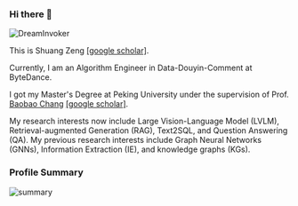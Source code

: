 ### Hi there 👋
<p align="left"> <img src="https://komarev.com/ghpvc/?username=DreamInvoker" alt="DreamInvoker" /> </p>

This is Shuang Zeng [[google scholar]](https://scholar.google.com/citations?user=cTanK_QAAAAJ&hl=en). 

Currently, I am an Algorithm Engineer in Data-Douyin-Comment at ByteDance.

I got my Master's Degree at Peking University under the supervision of Prof. [Baobao Chang](https://icl.pku.edu.cn/cy/cbb/index.htm) [[google scholar]](https://scholar.google.com/citations?user=LaKNyhQAAAAJ&hl=en).

My research interests now include Large Vision-Language Model (LVLM), Retrieval-augmented Generation (RAG), Text2SQL, and Question Answering (QA). My previous research interests include Graph Neural Networks (GNNs), Information Extraction (IE), and knowledge graphs (KGs).

<!--
**DreamInvoker/DreamInvoker** is a ✨ _special_ ✨ repository because its `README.md` (this file) appears on your GitHub profile.

Here are some ideas to get you started:

- 🔭 I’m currently working on ...
- 🌱 I’m currently learning ...
- 👯 I’m looking to collaborate on ...
- 🤔 I’m looking for help with ...
- 💬 Ask me about ...
- 📫 How to reach me: ...
- 😄 Pronouns: ...
- ⚡ Fun fact: ...
-->

### Profile Summary

![summary](https://github-readme-stats.vercel.app/api?username=DreamInvoker&show_icons=true&theme=radical)
